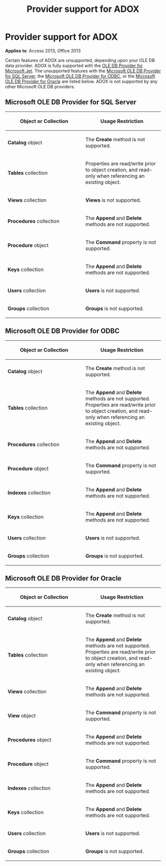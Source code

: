﻿---
title: Provider support for ADOX
TOCTitle: Provider support for ADOX
ms:assetid: 32ea3236-d69f-df94-1685-d8791aeb9e0f
ms:mtpsurl: https://msdn.microsoft.com/library/JJ249100(v=office.15)
ms:contentKeyID: 48544091
ms.date: 09/18/2015
mtps_version: v=office.15
---

# Provider support for ADOX


**Applies to**: Access 2013, Office 2013

Certain features of ADOX are unsupported, depending upon your OLE DB data provider. ADOX is fully supported with the [OLE DB Provider for Microsoft Jet](microsoft-ole-db-provider-for-microsoft-jet.md). The unsupported features with the [Microsoft OLE DB Provider for SQL Server](microsoft-ole-db-provider-for-sql-server.md), the [Microsoft OLE DB Provider for ODBC](microsoft-ole-db-provider-for-odbc.md), or the [Microsoft OLE DB Provider for Oracle](microsoft-ole-db-provider-for-oracle.md) are listed below. ADOX is not supported by any other Microsoft OLE DB providers.

## Microsoft OLE DB Provider for SQL Server

<table>
<colgroup>
<col style="width: 50%" />
<col style="width: 50%" />
</colgroup>
<thead>
<tr class="header">
<th><p>Object or Collection</p></th>
<th><p>Usage Restriction</p></th>
</tr>
</thead>
<tbody>
<tr class="odd">
<td><p><strong>Catalog</strong> object</p></td>
<td><p>The <strong>Create</strong> method is not supported.</p></td>
</tr>
<tr class="even">
<td><p><strong>Tables</strong> collection</p></td>
<td><p>Properties are read/write prior to object creation, and read-only when referencing an existing object.</p></td>
</tr>
<tr class="odd">
<td><p><strong>Views</strong> collection</p></td>
<td><p><strong>Views</strong> is not supported.</p></td>
</tr>
<tr class="even">
<td><p><strong>Procedures</strong> collection</p></td>
<td><p>The <strong>Append</strong> and <strong>Delete</strong> methods are not supported.</p></td>
</tr>
<tr class="odd">
<td><p><strong>Procedure</strong> object</p></td>
<td><p>The <strong>Command</strong> property is not supported.</p></td>
</tr>
<tr class="even">
<td><p><strong>Keys</strong> collection</p></td>
<td><p>The <strong>Append</strong> and <strong>Delete</strong> methods are not supported.</p></td>
</tr>
<tr class="odd">
<td><p><strong>Users</strong> collection</p></td>
<td><p><strong>Users</strong> is not supported.</p></td>
</tr>
<tr class="even">
<td><p><strong>Groups</strong> collection</p></td>
<td><p><strong>Groups</strong> is not supported.</p></td>
</tr>
</tbody>
</table>


## Microsoft OLE DB Provider for ODBC

<table>
<colgroup>
<col style="width: 50%" />
<col style="width: 50%" />
</colgroup>
<thead>
<tr class="header">
<th><p>Object or Collection</p></th>
<th><p>Usage Restriction</p></th>
</tr>
</thead>
<tbody>
<tr class="odd">
<td><p><strong>Catalog</strong> object</p></td>
<td><p>The <strong>Create</strong> method is not supported.</p></td>
</tr>
<tr class="even">
<td><p><strong>Tables</strong> collection</p></td>
<td><p>The <strong>Append</strong> and <strong>Delete</strong> methods are not supported. Properties are read/write prior to object creation, and read-only when referencing an existing object.</p></td>
</tr>
<tr class="odd">
<td><p><strong>Procedures</strong> collection</p></td>
<td><p>The <strong>Append</strong> and <strong>Delete</strong> methods are not supported.</p></td>
</tr>
<tr class="even">
<td><p><strong>Procedure</strong> object</p></td>
<td><p>The <strong>Command</strong> property is not supported.</p></td>
</tr>
<tr class="odd">
<td><p><strong>Indexes</strong> collection</p></td>
<td><p>The <strong>Append</strong> and <strong>Delete</strong> methods are not supported.</p></td>
</tr>
<tr class="even">
<td><p><strong>Keys</strong> collection</p></td>
<td><p>The <strong>Append</strong> and <strong>Delete</strong> methods are not supported.</p></td>
</tr>
<tr class="odd">
<td><p><strong>Users</strong> collection</p></td>
<td><p><strong>Users</strong> is not supported.</p></td>
</tr>
<tr class="even">
<td><p><strong>Groups</strong> collection</p></td>
<td><p><strong>Groups</strong> is not supported.</p></td>
</tr>
</tbody>
</table>


## Microsoft OLE DB Provider for Oracle

<table>
<colgroup>
<col style="width: 50%" />
<col style="width: 50%" />
</colgroup>
<thead>
<tr class="header">
<th><p>Object or Collection</p></th>
<th><p>Usage Restriction</p></th>
</tr>
</thead>
<tbody>
<tr class="odd">
<td><p><strong>Catalog</strong> object</p></td>
<td><p>The <strong>Create</strong> method is not supported.</p></td>
</tr>
<tr class="even">
<td><p><strong>Tables</strong> collection</p></td>
<td><p>The <strong>Append</strong> and <strong>Delete</strong> methods are not supported. Properties are read/write prior to object creation, and read-only when referencing an existing object.</p></td>
</tr>
<tr class="odd">
<td><p><strong>Views</strong> collection</p></td>
<td><p>The <strong>Append</strong> and <strong>Delete</strong> methods are not supported.</p></td>
</tr>
<tr class="even">
<td><p><strong>View</strong> object</p></td>
<td><p>The <strong>Command</strong> property is not supported.</p></td>
</tr>
<tr class="odd">
<td><p><strong>Procedures</strong> object</p></td>
<td><p>The <strong>Append</strong> and <strong>Delete</strong> methods are not supported.</p></td>
</tr>
<tr class="even">
<td><p><strong>Procedure</strong> object</p></td>
<td><p>The <strong>Command</strong> property is not supported.</p></td>
</tr>
<tr class="odd">
<td><p><strong>Indexes</strong> collection</p></td>
<td><p>The <strong>Append</strong> and <strong>Delete</strong> methods are not supported.</p></td>
</tr>
<tr class="even">
<td><p><strong>Keys</strong> collection</p></td>
<td><p>The <strong>Append</strong> and <strong>Delete</strong> methods are not supported.</p></td>
</tr>
<tr class="odd">
<td><p><strong>Users</strong> collection</p></td>
<td><p><strong>Users</strong> is not supported.</p></td>
</tr>
<tr class="even">
<td><p><strong>Groups</strong> collection</p></td>
<td><p><strong>Groups</strong> is not supported.</p></td>
</tr>
</tbody>
</table>

